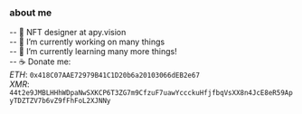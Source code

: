 ### about me
  
  
-- 🎨 NFT designer at apy.vision  
-- 🔭 I’m currently working on many things   
-- 🌱 I’m currently learning many more things!  
-- :coffee: Donate me:  
*ETH*: ` 0x418C07AAE72979B41C1D20b6a20103066dEB2e67 `  
*XMR*:  `44t2e9JMBLHHhWDpaNwSXKCP6T3ZG7m9CfzuF7uawYccckuHfjfbqVsXX8n4JcE8eR59ApyTDZTZV7b6vZ9fFhFoL2XJNNy`
